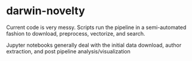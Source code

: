 # darwin-novelty

Current code is very messy. Scripts run the pipeline in a semi-automated fashion to download, preprocess, vectorize, and search. 

Jupyter notebooks generally deal with the initial data download, author extraction, and post pipeline analysis/visualization
